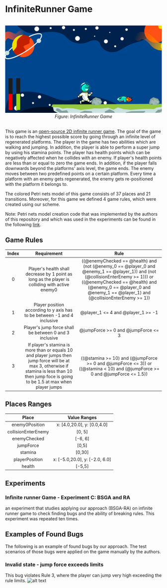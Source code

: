 # InfiniteRunner Game

<div align="center">
	<br>
	<img src="https://github.com/MrAghyad/BSGA-RA/blob/main/ExperimentC-InfiniteRunner/infiniteRunner.PNG?raw=true">
	<br>
	<em>
	Figure: InfiniteRunner Game
	</em>
</div>
<br/>

This game is an [open-source 2D infinite runner game](https://github.com/alexFiorenza/SpaceMan-Game). The goal of the game is to reach the highest possible score by going through an infinite level of regenerated platforms. The player in the game has two abilities which are walking and jumping. In addition, the player is able to perform a super jump by using his stamina points. The player has health points which can be negatively affected when he collides with an enemy. If player's health points are less than or equal to zero the game ends. In addition, if the player falls downwards beyond the platforms' axis level, the game ends. The enemy moves between two predefined points on a certain platform. Every time a platform with an enemy gets regenerated, the enemy gets re-positioned with the platform it belongs to.    

The colored Petri nets model of this game consists of 37 places and 21 transitions. Moreover, for this game we defined 4 game rules, which were created using our scheme.

Note: Petri nets model creation code that was implemented by the authors of this repository and which was used in the experiments can be found in the following [link](https://github.com/MrAghyad/BSGA-RA/blob/main/ExperimentC-InfiniteRunner/InfiniteRunner_CPN.py).

## Game Rules

|Index| Requirement | Rule |
|:---:|:-----------:|:----:|
|0| Player's health shall decrease by 1 point as long as the player is colliding with active enemy0 |((@enemyChecked == @health) and (not (@enemy_0 == @player_0 and @enemy_1 == @player_1)) and (not (@collisionEnterEnemy >= 1))) or ((@enemyChecked == @health) and (@enemy_0 == @player_0 and @enemy_1 == @player_1) and (@collisionEnterEnemy >= 1))|
|1| Player position according to y axis has to be between -1 and 4 inclusive |@player_1 <= 4 and @player_1 >= -1|
|2| Player's jump force shall be between 0 and 3 inclusive|@jumpForce >= 0 and @jumpForce <= 3|
|3| If player's stamina is more than or equals 10 and player jumps then jump force will be at max 3, otherwise if stamina is less than 10 then jump foce is going to be 1.5 at max when player jumps|((@stamina >= 10) and (@jumpForce >= 0 and @jumpForce <= 3)) or ((@stamina < 10) and (@jumpForce >= 0 and @jumpForce <= 1.5))|

## Places Ranges
|        Place        |           Value Ranges          |
|:-------------------:|:-------------------------------:|
|    enemy0Position   |   x: [4.0,20.0],  y: [0.0,4.0]  |
| collisionEnterEnemy |              [0, 5]             |
|     enemyChecked    |             [-6, 6]             |
|      jumpForce      |              [0,5]              |
|       stamina       |              [0,30]             |
|    playerPosition   | x: [-5.0,20.0],  y: [-2.0, 6.0] |
|        health       |              [-5,5]             |

## Experiments

### Infinite runner Game - Experiment C: BSGA and RA
an experiment that studies applying our approach (BSGA-RA) on infinite runner game to check finding bugs and the ability of breaking rules. This experiment was repeated ten times.


## Examples of Found Bugs
The following is an example of found bugs by our approach. The test scenarios of those bugs were applied on the game manually by the authors.

### Invalid state - jump force exceeds limits
This bug violates Rule 3, where the player can jump very high exceeding the rule limits.
![alt text](https://github.com/MrAghyad/BSGA-RA/blob/main/ExperimentC-InfiniteRunner/infiniterunner_invalidJumpForce.gif?raw=true)
